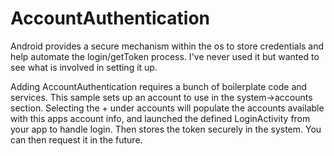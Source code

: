 AccountAuthentication
=====================

Android provides a secure mechanism within the os to store credentials and help automate the login/getToken process. I've never used it but wanted to see what is involved in setting it up. 

Adding AccountAuthentication requires a bunch of boilerplate code and services. This sample sets up an account to use in the system->accounts section. Selecting the + under accounts will populate the accounts available with this apps account info, and launched the defined LoginActivity from your app to handle login. Then stores the token securely in the system. You can then request it in the future.


